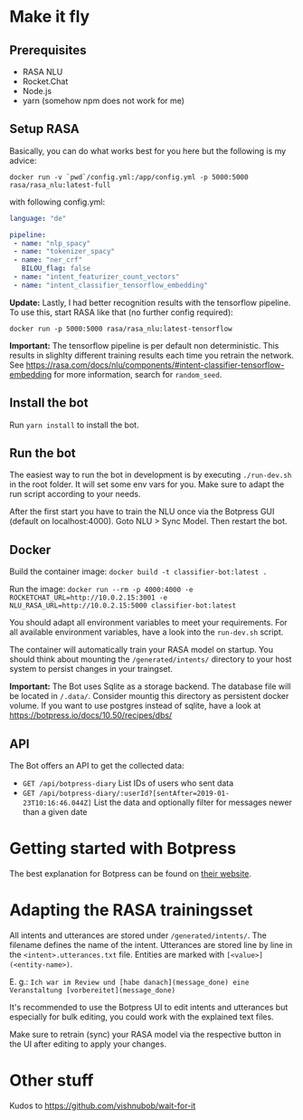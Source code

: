 # Make it fly

## Prerequisites

* RASA NLU
* Rocket.Chat
* Node.js
* yarn (somehow npm does not work for me)

## Setup RASA

Basically, you can do what works best for you here but the following is my advice:

```docker run -v `pwd`/config.yml:/app/config.yml -p 5000:5000 rasa/rasa_nlu:latest-full```

with following config.yml:

```yaml
language: "de"

pipeline:
 - name: "nlp_spacy"
 - name: "tokenizer_spacy"
 - name: "ner_crf"
   BILOU_flag: false
 - name: "intent_featurizer_count_vectors"
 - name: "intent_classifier_tensorflow_embedding"
```

**Update:** Lastly, I had better recognition results with the tensorflow pipeline. To use this, start RASA like that (no further config required):

```docker run -p 5000:5000 rasa/rasa_nlu:latest-tensorflow```

**Important:** The tensorflow pipeline is per default non deterministic. This results in slighlty different training results each time you retrain the network. See https://rasa.com/docs/nlu/components/#intent-classifier-tensorflow-embedding for more information, search for ```random_seed```.

## Install the bot

Run `yarn install` to install the bot.

## Run the bot

The easiest way to run the bot in development is by executing ```./run-dev.sh``` in the root folder. It will set some env vars for you. Make sure to adapt the run script according to your needs.

After the first start you have to train the NLU once via the Botpress GUI (default on localhost:4000). Goto NLU > Sync Model. Then restart the bot.

## Docker

Build the container image: ```docker build -t classifier-bot:latest .```

Run the image: ```docker run --rm -p 4000:4000 -e ROCKETCHAT_URL=http://10.0.2.15:3001 -e NLU_RASA_URL=http://10.0.2.15:5000 classifier-bot:latest```

You should adapt all environment variables to meet your requirements. For all available environment variables, have a look into the ```run-dev.sh``` script.

The container will automatically train your RASA model on startup. You should think about mounting the ```/generated/intents/``` directory to your host system to persist changes in your traingset.

**Important:** The Bot uses Sqlite as a storage backend. The database file will be located in ```/.data/```. Consider mountig this directory as persistent docker volume. If you want to use postgres instead of sqlite, have a look at https://botpress.io/docs/10.50/recipes/dbs/

## API

The Bot offers an API to get the collected data:

- ```GET /api/botpress-diary``` List IDs of users who sent data
- ```GET /api/botpress-diary/:userId?[sentAfter=2019-01-23T10:16:46.044Z]``` List the data and optionally filter for messages newer than a given date

# Getting started with Botpress

The best explanation for Botpress can be found on [their website](https://botpress.io/docs/10.50/getting_started/trivia_flows/).

# Adapting the RASA trainingsset

All intents and utterances are stored under ```/generated/intents/```. The filename defines the name of the intent. Utterances are stored line by line in the ```<intent>.utterances.txt``` file. Entities are marked with ```[<value>](<entity-name>)```.

E. g.: ```Ich war im Review und [habe danach](message_done) eine Veranstaltung [vorbereitet](message_done)```

It's recommended to use the Botpress UI to edit intents and utterances but especially for bulk editing, you could work with the explained text files.

Make sure to retrain (sync) your RASA model via the respective button in the UI after editing to apply your changes.

# Other stuff

Kudos to https://github.com/vishnubob/wait-for-it
